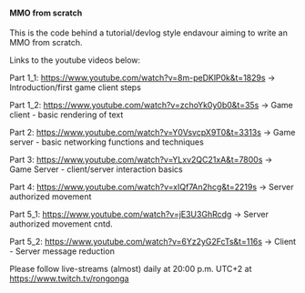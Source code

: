#### MMO from scratch

This is the code behind a tutorial/devlog style endavour aiming to write an MMO from scratch. 

Links to the youtube videos below: 

Part 1_1: https://www.youtube.com/watch?v=8m-peDKlP0k&t=1829s -> Introduction/first game client steps

Part 1_2: https://www.youtube.com/watch?v=zchoYk0y0b0&t=35s -> Game client - basic rendering of text

Part 2:   https://www.youtube.com/watch?v=Y0VsvcpX9T0&t=3313s -> Game server - basic networking functions and techniques

Part 3: https://www.youtube.com/watch?v=YLxv2QC21xA&t=7800s -> Game Server - client/server interaction basics

Part 4: https://www.youtube.com/watch?v=xIQf7An2hcg&t=2219s -> Server authorized movement

Part 5_1: https://www.youtube.com/watch?v=jE3U3GhRcdg -> Server authorized movement cntd. 

Part 5_2: https://www.youtube.com/watch?v=6Yz2yG2FcTs&t=116s -> Client - Server message reduction


Please follow live-streams (almost) daily at 20:00 p.m. UTC+2 at https://www.twitch.tv/rongonga

